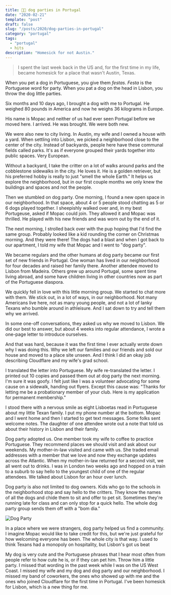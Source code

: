 ```yaml
---
title: 🐶🥳 dog parties in Portugal
date: "2020-02-21"
template: "post"
draft: false
slug: "/posts/2020/dog-parties-in-portugal"
category: "portugal"
tags:
  - "portugal"
  - hits
description: "Homesick for not Austin."
---
```


> I spent the last week back in the US and, for the first time in my life, became homesick for a place that wasn't Austin, Texas.

When you pet a dog in Portuguese, you give them *festas*. *Festa* is the Portuguese word for party. When you pat a dog on the head in Lisbon, you throw the dog little parties.

Six months and 10 days ago, I brought a dog with me to Portugal. He weighed 80 pounds in America and now he weighs 36 kilograms in Europe.

His name is Mopac and neither of us had ever seen Portugal before we moved here. I arrived. He was brought. We were both new.

We were also new to city living. In Austin, my wife and I owned a house with a yard. When settling into Lisbon, we picked a neighborhood close to the center of the city. Instead of backyards, people here have these communal fields called parks. It's as if everyone grouped their yards together into public spaces. Very European.

Without a backyard, I take the critter on a lot of walks around parks and the cobblestone sidewalks in the city. He loves it. He is a golden retriever, but his preferred hobby is really to just "smell the whole Earth." It helps us explore the neighborhood, but in our first couple months we only knew the buildings and spaces and not the people.

Then we stumbled on dog party. One morning, I found a new open space in our neighborhood. In that space, about 4 or 5 people stood chatting as 5 or 6 dogs played together. I sheepishly walked over and, in my best Portugeuse, asked if Mopac could join. They allowed it and Mopac was thrilled. He played with his new friends and was worn out by the end of it.

The next morning, I strolled back over with the pup hoping that I'd find the same group. Probably looked like a kid rounding the corner on Christmas morning. And they were there! The dogs had a blast and when I got back to our apartment, I told my wife that Mopac and I went to "dog party".

We became regulars and the other humans at dog party became our first set of new friends in Portugal. One woman has lived in our neighborhood for four decades and raised her family there. Another attendee moved to Lisbon from Madeira. Others grew up around Portugal, some spent time living abroad, and some have children living in other countries now as part of the Portuguese diaspora.

We quickly fell in love with this little morning group. We started to chat more with them. We stick out, in a lot of ways, in our neighborhood. Not many Americans live here, not as many young people, and not a lot of lanky Texans who bumble around in athleisure. And I sat down to try and tell them why we arrived.

In some one-off conversations, they asked us why we moved to Lisbon. We did our best to answer, but about 4 weeks into regular attendance, I wrote a one-page letter to introduce ourselves.

And that was hard, because it was the first time I ever actually wrote down why I was doing this. Why we left our families and our friends and sold our house and moved to a place site unseen. And I think I did an okay job describing Cloudflare and my wife's grad school.

I translated the letter into Portuguese. My wife re-translated the letter. I printed out 10 copies and passed them out at dog party the next morning. I'm sure it was goofy. I felt just like I was a volunteer advocating for some cause on a sidewalk, handing out flyers. Except this cause was: "Thanks for letting me be a probationary member of your club. Here is my application for permanent membership."

I stood there with a nervous smile as eight Lisboetas read in Portuguese about my little Texan family. I put my phone number at the bottom. Mopac and I went home and then I started to get text messages. Some folks sent welcome notes. The daughter of one attendee wrote out a note that told us about their history in Lisbon and their family.

Dog party adopted us. One member took my wife to coffee to practice Portuguese. They recommend places we should visit and ask about our weekends. My mother-in-law visited and came with us. She traded email addresses with a member that we love and now they exchange updates across the Atlantic. When my mother-in-law returned for a second visit, we all went out to drinks. I was in London two weeks ago and hopped on a train to a suburb to say hello to the youngest child of one of the regular attendees. We talked about Lisbon for an hour over lunch.

Dog party is also not limited to dog owners. Kids who go to the schools in the neighborhood stop and say hello to the critters. They know the names of all the dogs and chide them to sit and offer to pet sit. Sometimes they're running late for class and can only stop for a quick hello. The whole dog party group sends them off with a "bom dia."

![Dog Party](https://imagedelivery.net/BO71HffCLgVKrpfgjL7r7Q/093f6209-98b6-49f0-b809-5823bab5df00/public)

In a place where we were strangers, dog party helped us find a community. I imagine Mopac would like to take credit for this, but we're just grateful for how welcoming everyone has been. The whole city is that way. I used to think Texans had a monopoly on hospitality, but Lisbon's got us beat

My dog is very cute and the Portuguese phrases that I hear most often from people refer to how cute he is, or if they can pet him. Throw him a little party. I missed that wording in the past week while I was on the US West Coast. I missed my wife and my dog and dog party and our neighborhood. I missed my band of coworkers, the ones who showed up with me and the ones who joined Cloudflare for the first time in Portugal. I've been homesick for Lisbon, which is a new thing for me.